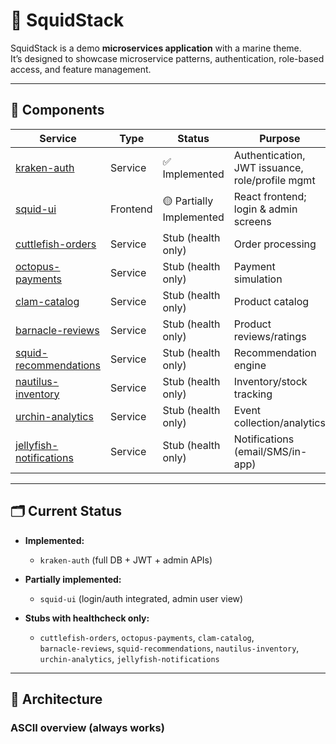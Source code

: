 # 🦑 SquidStack

SquidStack is a demo **microservices application** with a marine theme.  
It’s designed to showcase microservice patterns, authentication, role-based access, and feature management.

---

## 🌊 Components

| Service                | Type      | Status                | Purpose                                   | Database |
|-------------------------|-----------|-----------------------|-------------------------------------------|----------|
| [kraken-auth](../kraken-auth/README.md) | Service   | ✅ Implemented         | Authentication, JWT issuance, role/profile mgmt | **Yes** (`auth` schema) |
| [squid-ui](../squid-ui/README.md)       | Frontend | 🟡 Partially Implemented | React frontend; login & admin screens     | No       |
| [cuttlefish-orders](../cuttlefish-orders/README.md) | Service   | Stub (health only)    | Order processing                          | **Yes** (`orders`) |
| [octopus-payments](../octopus-payments/README.md)   | Service   | Stub (health only)    | Payment simulation                        | No       |
| [clam-catalog](../clam-catalog/README.md)           | Service   | Stub (health only)    | Product catalog                           | **Yes** (`catalog`) |
| [barnacle-reviews](../barnacle-reviews/README.md)   | Service   | Stub (health only)    | Product reviews/ratings                   | **Yes** (`reviews`) |
| [squid-recommendations](../squid-recommendations/README.md) | Service | Stub (health only)    | Recommendation engine                     | No       |
| [nautilus-inventory](../nautilus-inventory/README.md)       | Service | Stub (health only)    | Inventory/stock tracking                  | **Yes** (`inventory`) |
| [urchin-analytics](../urchin-analytics/README.md)           | Service | Stub (health only)    | Event collection/analytics                | **Yes** (`analytics`) |
| [jellyfish-notifications](../jellyfish-notifications/README.md) | Service | Stub (health only)    | Notifications (email/SMS/in-app)          | No       |

---

## 🗂️ Current Status

- **Implemented:**  
  - `kraken-auth` (full DB + JWT + admin APIs)

- **Partially implemented:**  
  - `squid-ui` (login/auth integrated, admin user view)

- **Stubs with healthcheck only:**  
  - `cuttlefish-orders`, `octopus-payments`, `clam-catalog`,  
    `barnacle-reviews`, `squid-recommendations`, `nautilus-inventory`,  
    `urchin-analytics`, `jellyfish-notifications`

---

## 📐 Architecture

### ASCII overview (always works)
